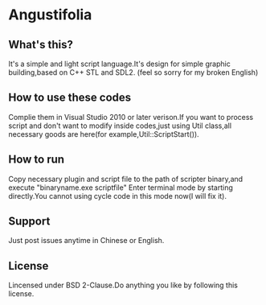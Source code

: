 # Angustifolia
## What's this?
It's a simple and light script language.It's design for simple graphic building,based on C++ STL and SDL2.
(feel so sorry for my broken English)

## How to use these codes
Complie them in Visual Studio 2010 or later verison.If you want to process script and don't want to modify inside codes,just using Util class,all necessary goods are here(for example,Util::ScriptStart()).

## How to run 
Copy necessary plugin and script file to the path of scripter binary,and execute "binaryname.exe scriptfile"
Enter terminal mode by starting directly.You cannot using cycle code in this mode now(I will fix it).

## Support
Just post issues anytime in Chinese or English.

## License
Lincensed under BSD 2-Clause.Do anything you like by following this license.


